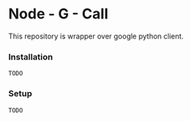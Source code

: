# Node - G - Call
This repository is wrapper over google python client.

### Installation
`TODO` 

### Setup
 `TODO` 